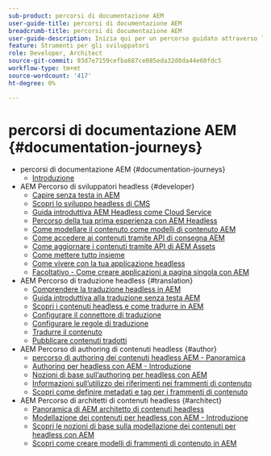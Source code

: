 ```yaml
---
sub-product: percorsi di documentazione AEM
user-guide-title: percorsi di documentazione AEM
breadcrumb-title: percorsi di documentazione AEM
user-guide-description: Inizia qui per un percorso guidato attraverso le potenti e flessibili funzionalità di AEM, le loro capacità e come sfruttarle nel tuo progetto.
feature: Strumenti per gli sviluppatori
role: Developer, Architect
source-git-commit: 93d7e7159cefba687ce085eda32d8da44e60fdc5
workflow-type: tm+mt
source-wordcount: '417'
ht-degree: 0%

---
```



# percorsi di documentazione AEM {#documentation-journeys}

<!--
Please note that all links to other guides need to be absolute references with leading protocol and domain since SCCM does not allow pages to be referenced with relative links in multiple ToCs.
-->

+ percorsi di documentazione AEM {#documentation-journeys}
   + [Introduzione](home.md)
+ AEM Percorso di sviluppatori headless {#developer}
   + [Capire senza testa in AEM](https://experienceleague.adobe.com/docs/experience-manager-cloud-service/headless-journey/developer/overview.html)
   + [Scopri lo sviluppo headless di CMS](https://experienceleague.adobe.com/docs/experience-manager-cloud-service/headless-journey/developer/learn-about.html)
   + [Guida introduttiva AEM Headless come Cloud Service](https://experienceleague.adobe.com/docs/experience-manager-cloud-service/headless-journey/developer/getting-started.html)
   + [Percorso della tua prima esperienza con AEM Headless](https://experienceleague.adobe.com/docs/experience-manager-cloud-service/headless-journey/developer/path-to-first-experience.html)
   + [Come modellare il contenuto come modelli di contenuto AEM](https://experienceleague.adobe.com/docs/experience-manager-cloud-service/headless-journey/developer/model-your-content.html)
   + [Come accedere ai contenuti tramite API di consegna AEM](https://experienceleague.adobe.com/docs/experience-manager-cloud-service/headless-journey/developer/access-your-content.html)
   + [Come aggiornare i contenuti tramite API di AEM Assets](https://experienceleague.adobe.com/docs/experience-manager-cloud-service/headless-journey/developer/update-your-content.html)
   + [Come mettere tutto insieme](https://experienceleague.adobe.com/docs/experience-manager-cloud-service/headless-journey/developer/put-it-all-together.html)
   + [Come vivere con la tua applicazione headless](https://experienceleague.adobe.com/docs/experience-manager-cloud-service/headless-journey/developer/go-live.html)
   + [Facoltativo - Come creare applicazioni a pagina singola con AEM](https://experienceleague.adobe.com/docs/experience-manager-cloud-service/headless-journey/developer/create-spa.html)
+ AEM Percorso di traduzione headless {#translation}
   + [Comprendere la traduzione headless in AEM](https://experienceleague.adobe.com/docs/experience-manager-cloud-service/headless-journey/translation/overview.html)
   + [Guida introduttiva alla traduzione senza testa AEM](https://experienceleague.adobe.com/docs/experience-manager-cloud-service/headless-journey/translation/getting-started.html)
   + [Scopri i contenuti headless e come tradurre in AEM](https://experienceleague.adobe.com/docs/experience-manager-cloud-service/headless-journey/translation/learn-about.html)
   + [Configurare il connettore di traduzione](https://experienceleague.adobe.com/docs/experience-manager-cloud-service/headless-journey/translation/configure-connector.html)
   + [Configurare le regole di traduzione](https://experienceleague.adobe.com/docs/experience-manager-cloud-service/headless-journey/translation/translation-rules.html)
   + [Tradurre il contenuto](https://experienceleague.adobe.com/docs/experience-manager-cloud-service/headless-journey/translation/translate-content.html)
   + [Pubblicare contenuti tradotti](https://experienceleague.adobe.com/docs/experience-manager-cloud-service/headless-journey/translation/publish-content.html)
+ AEM Percorso di authoring di contenuti headless {#author}
   + [percorso di authoring dei contenuti headless AEM - Panoramica](https://experienceleague.adobe.com/docs/experience-manager-cloud-service/headless-journey/author/overview.md)
   + [Authoring per headless con AEM - Introduzione](https://experienceleague.adobe.com/docs/experience-manager-cloud-service/headless-journey/author/introduction.md)
   + [Nozioni di base sull’authoring per headless con AEM](https://experienceleague.adobe.com/docs/experience-manager-cloud-service/headless-journey/author/basics.md)
   + [Informazioni sull’utilizzo dei riferimenti nei frammenti di contenuto](https://experienceleague.adobe.com/docs/experience-manager-cloud-service/headless-journey/author/references.md)
   + [Scopri come definire metadati e tag per i frammenti di contenuto](https://experienceleague.adobe.com/docs/experience-manager-cloud-service/headless-journey/author/metadata-tagging.md)
+ AEM Percorso di architetti di contenuti headless {#architect}
   + [Panoramica di AEM architetto di contenuti headless](https://experienceleague.adobe.com/docs/experience-manager-cloud-service/headless-journey/architect/overview.md)
   + [Modellazione dei contenuti per headless con AEM - Introduzione](https://experienceleague.adobe.com/docs/experience-manager-cloud-service/headless-journey/architect/introduction.md)
   + [Scopri le nozioni di base sulla modellazione dei contenuti per headless con AEM](https://experienceleague.adobe.com/docs/experience-manager-cloud-service/headless-journey/architect/basics.md)
   + [Scopri come creare modelli di frammenti di contenuto in AEM](https://experienceleague.adobe.com/docs/experience-manager-cloud-service/headless-journey/architect/model-structure.md)
